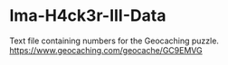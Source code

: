 # Ima-H4ck3r-III-Data
Text file containing numbers for the Geocaching puzzle.
https://www.geocaching.com/geocache/GC9EMVG
